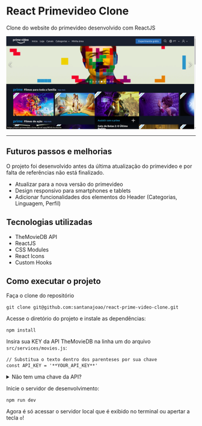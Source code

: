 # React Primevideo Clone

Clone do website do primevideo desenvolvido com ReactJS

<img src="./readme-assets/app-screenshot.png" alt="Captura de tela da aplicação funcionando">

---

## Futuros passos e melhorias

O projeto foi desenvolvido antes da última atualização do primevideo e por falta de referências não está finalizado.

- Atualizar para a nova versão do primevideo
- Design responsivo para smartphones e tablets
- Adicionar funcionalidades dos elementos do Header (Categorias, Linguagem, Perfil)

## Tecnologias utilizadas

- TheMovieDB API
- ReactJS
- CSS Modules
- React Icons
- Custom Hooks

## Como executar o projeto

Faça o clone do repositório

```
git clone git@github.com:santanajoao/react-prime-video-clone.git
```

Acesse o diretório do projeto e instale as dependências:

```
npm install
```

Insira sua KEY da API TheMovieDB na linha um do arquivo `src/services/movies.js`:

```
// Substitua o texto dentro dos parenteses por sua chave
const API_KEY = '**YOUR_API_KEY**'
```
<details>
  <summary>Não tem uma chave da API?</summary>
  <pre>
1. Acesse o site da API
2. Crie uma conta cliando em "Junte-se ao TMDB"
3. Faça login na sua conta
4. No canto superior direito clique no seu perfil > "Configurações"
5. No menu lateral clique em "API"
6. Clique no link que aparecerá para gerar sua KEY
  </pre>
</details>

Inicie o servidor de desenvolvimento:

```
npm run dev
```

Agora é só acessar o servidor local que é exibido no terminal ou apertar a tecla `o`!
